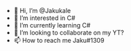 - 👋 Hi, I’m @Jakukale
- 👀 I’m interested in C#
- 🌱 I’m currently learning C#
- 💞️ I’m looking to collaborate on my YT?
- 📫 How to reach me Jaku#1309

<!---
Jakukale/Jakukale is a ✨ special ✨ repository because its `README.md` (this file) appears on your GitHub profile.
You can click the Preview link to take a look at your changes.
--->

